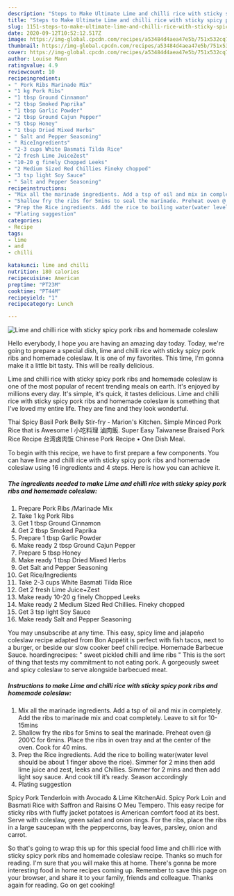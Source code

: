 ```yaml
---
description: "Steps to Make Ultimate Lime and chilli rice with sticky spicy pork ribs and homemade coleslaw"
title: "Steps to Make Ultimate Lime and chilli rice with sticky spicy pork ribs and homemade coleslaw"
slug: 1151-steps-to-make-ultimate-lime-and-chilli-rice-with-sticky-spicy-pork-ribs-and-homemade-coleslaw
date: 2020-09-12T10:52:12.517Z
image: https://img-global.cpcdn.com/recipes/a53484d4aea47e5b/751x532cq70/lime-and-chilli-rice-with-sticky-spicy-pork-ribs-and-homemade-coleslaw-recipe-main-photo.jpg
thumbnail: https://img-global.cpcdn.com/recipes/a53484d4aea47e5b/751x532cq70/lime-and-chilli-rice-with-sticky-spicy-pork-ribs-and-homemade-coleslaw-recipe-main-photo.jpg
cover: https://img-global.cpcdn.com/recipes/a53484d4aea47e5b/751x532cq70/lime-and-chilli-rice-with-sticky-spicy-pork-ribs-and-homemade-coleslaw-recipe-main-photo.jpg
author: Louise Mann
ratingvalue: 4.9
reviewcount: 10
recipeingredient:
- " Pork Ribs Marinade Mix"
- "1 kg Pork Ribs"
- "1 tbsp Ground Cinnamon"
- "2 tbsp Smoked Paprika"
- "1 tbsp Garlic Powder"
- "2 tbsp Ground Cajun Pepper"
- "5 tbsp Honey"
- "1 tbsp Dried Mixed Herbs"
- " Salt and Pepper Seasoning"
- " RiceIngredients"
- "2-3 cups White Basmati Tilda Rice"
- "2 fresh Lime JuiceZest"
- "10-20 g finely Chopped Leeks"
- "2 Medium Sized Red Chillies Fineky chopped"
- "3 tsp light Soy Sauce"
- " Salt and Pepper Seasoning"
recipeinstructions:
- "Mix all the marinade ingredients. Add a tsp of oil and mix in completely. Add the ribs to marinade mix and coat completely. Leave to sit for 10-15mins"
- "Shallow fry the ribs for 5mins to seal the marinade. Preheat oven @ 200’C for 6mins. Place the ribs in oven tray and at the center of the oven. Cook for 40 mins."
- "Prep the Rice ingredients. Add the rice to boiling water(water level should be about 1 finger above the rice). Simmer for 2 mins then add lime juice and zest, leeks and Chillies. Simmer for 2 mins and then add light soy sauce. And cook till it’s ready. Season accordingly"
- "Plating suggestion"
categories:
- Recipe
tags:
- lime
- and
- chilli

katakunci: lime and chilli 
nutrition: 180 calories
recipecuisine: American
preptime: "PT23M"
cooktime: "PT44M"
recipeyield: "1"
recipecategory: Lunch

---
```



![Lime and chilli rice with sticky spicy pork ribs and homemade coleslaw](https://img-global.cpcdn.com/recipes/a53484d4aea47e5b/751x532cq70/lime-and-chilli-rice-with-sticky-spicy-pork-ribs-and-homemade-coleslaw-recipe-main-photo.jpg)

Hello everybody, I hope you are having an amazing day today. Today, we're going to prepare a special dish, lime and chilli rice with sticky spicy pork ribs and homemade coleslaw. It is one of my favorites. This time, I'm gonna make it a little bit tasty. This will be really delicious.

Lime and chilli rice with sticky spicy pork ribs and homemade coleslaw is one of the most popular of recent trending meals on earth. It's enjoyed by millions every day. It's simple, it's quick, it tastes delicious. Lime and chilli rice with sticky spicy pork ribs and homemade coleslaw is something that I've loved my entire life. They are fine and they look wonderful.

Thai Spicy Basil Pork Belly Stir-fry - Marion&#39;s Kitchen. Simple Minced Pork Rice that is Awesome l 小吃料理 滷肉飯. Super Easy Taiwanese Braised Pork Rice Recipe 台湾卤肉饭 Chinese Pork Recipe • One Dish Meal.


To begin with this recipe, we have to first prepare a few components. You can have lime and chilli rice with sticky spicy pork ribs and homemade coleslaw using 16 ingredients and 4 steps. Here is how you can achieve it.

<!--inarticleads1-->

##### The ingredients needed to make Lime and chilli rice with sticky spicy pork ribs and homemade coleslaw:

1. Prepare  Pork Ribs /Marinade Mix
1. Take 1 kg Pork Ribs
1. Get 1 tbsp Ground Cinnamon
1. Get 2 tbsp Smoked Paprika
1. Prepare 1 tbsp Garlic Powder
1. Make ready 2 tbsp Ground Cajun Pepper
1. Prepare 5 tbsp Honey
1. Make ready 1 tbsp Dried Mixed Herbs
1. Get  Salt and Pepper Seasoning
1. Get  Rice/Ingredients
1. Take 2-3 cups White Basmati Tilda Rice
1. Get 2 fresh Lime Juice+Zest
1. Make ready 10-20 g finely Chopped Leeks
1. Make ready 2 Medium Sized Red Chillies. Fineky chopped
1. Get 3 tsp light Soy Sauce
1. Make ready  Salt and Pepper Seasoning


You may unsubscribe at any time. This easy, spicy lime and jalapeño coleslaw recipe adapted from Bon Appétit is perfect with fish tacos, next to a burger, or beside our slow cooker beef chili recipe. Homemade Barbecue Sauce. hoardingrecipes: &#34; sweet pickled chilli and lime ribs &#34; This is the sort of thing that tests my commitment to not eating pork. A gorgeously sweet and spicy coleslaw to serve alongside barbecued meat. 

<!--inarticleads2-->

##### Instructions to make Lime and chilli rice with sticky spicy pork ribs and homemade coleslaw:

1. Mix all the marinade ingredients. Add a tsp of oil and mix in completely. Add the ribs to marinade mix and coat completely. Leave to sit for 10-15mins
1. Shallow fry the ribs for 5mins to seal the marinade. Preheat oven @ 200’C for 6mins. Place the ribs in oven tray and at the center of the oven. Cook for 40 mins.
1. Prep the Rice ingredients. Add the rice to boiling water(water level should be about 1 finger above the rice). Simmer for 2 mins then add lime juice and zest, leeks and Chillies. Simmer for 2 mins and then add light soy sauce. And cook till it’s ready. Season accordingly
1. Plating suggestion


Spicy Pork Tenderloin with Avocado &amp; Lime KitchenAid. Spicy Pork Loin and Basmati Rice with Saffron and Raisins O Meu Tempero. This easy recipe for sticky ribs with fluffy jacket potatoes is American comfort food at its best. Serve with coleslaw, green salad and onion rings. For the ribs, place the ribs in a large saucepan with the peppercorns, bay leaves, parsley, onion and carrot. 

So that's going to wrap this up for this special food lime and chilli rice with sticky spicy pork ribs and homemade coleslaw recipe. Thanks so much for reading. I'm sure that you will make this at home. There's gonna be more interesting food in home recipes coming up. Remember to save this page on your browser, and share it to your family, friends and colleague. Thanks again for reading. Go on get cooking!

